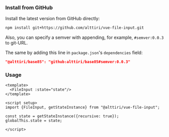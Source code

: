 ### Install from GitHub

Install the latest version from GitHub directly:
```bash
npm install git+https://github.com/alttiri/vue-file-input.git
```

Also, you can specify a semver with appending, for example, `#semver:0.0.3` to git-URL.

The same by adding this line in `package.json`'s `dependencies` field:
```json
"@alttiri/base85": "github:alttiri/base85#semver:0.0.3"
```


### Usage

```vue
<template>
  <FileInput :state="state"/>
</template>

<script setup>
import {FileInput, getStateInstance} from "@alttiri/vue-file-input";

const state = getStateInstance({recursive: true});
globalThis.state = state;

</script>
```

